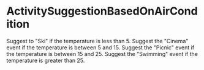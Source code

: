 # ActivitySuggestionBasedOnAirCondition

Suggest to "Ski" if the temperature is less than 5.
Suggest the "Cinema" event if the temperature is between 5 and 15.
Suggest the "Picnic" event if the temperature is between 15 and 25.
Suggest the "Swimming" event if the temperature is greater than 25.
